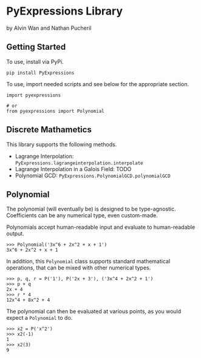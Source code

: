 # PyExpressions Library

by Alvin Wan and Nathan Pucheril

## Getting Started

To use, install via PyPi.

```
pip install PyExpressions
```

To use, import needed scripts and see below for the appropriate section.

```
import pyexpressions

# or
from pyexpressions import Polynomial
```

## Discrete Mathametics

This library supports the following methods.

- Lagrange Interpolation: `PyExpressions.lagrangeinterpolation.interpolate`
- Lagrange Interpolation in a Galois Field: TODO
- Polynomial GCD: `PyExpressions.PolynomialGCD.polynomialGCD`

## Polynomial

The polynomial (will eventually be) is designed to be type-agnostic.
Coefficients can be any numerical type, even custom-made.

Polynomials accept human-readable input and evaluate to human-readable output.

```
>>> Polynomial('3x^6 + 2x^2 + x + 1')
3x^6 + 2x^2 + x + 1
```

In addition, this `Polynomial` class supports standard mathematical operations,
that can be mixed with other numerical types.

```
>>> p, q, r = P('1'), P('2x + 3'), ('3x^4 + 2x^2 + 1')
>>> p + q
2x + 4
>>> r * 4
12x^4 + 8x^2 + 4
```

The polynomial can then be evaluated at various points, as you would expect a
`Polynomial` to do.

```
>>> x2 = P('x^2')
>>> x2(-1)
1
>>> x2(3)
9
```
